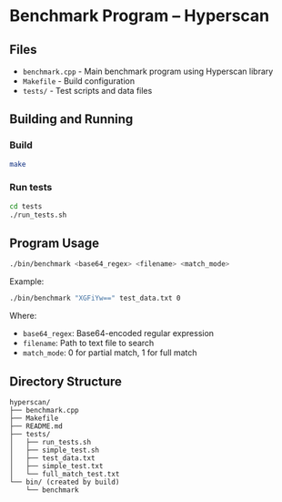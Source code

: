 # Benchmark Program – Hyperscan

## Files
- `benchmark.cpp` - Main benchmark program using Hyperscan library
- `Makefile` - Build configuration
- `tests/` - Test scripts and data files

## Building and Running
### Build
```bash
make
```

### Run tests
```bash
cd tests
./run_tests.sh
```

## Program Usage
```bash
./bin/benchmark <base64_regex> <filename> <match_mode>
```

Example:
```bash
./bin/benchmark "XGFiYw==" test_data.txt 0
```

Where:
- `base64_regex`: Base64-encoded regular expression
- `filename`: Path to text file to search
- `match_mode`: 0 for partial match, 1 for full match

## Directory Structure
```
hyperscan/
├── benchmark.cpp
├── Makefile
├── README.md
├── tests/
│   ├── run_tests.sh
│   ├── simple_test.sh
│   ├── test_data.txt
│   ├── simple_test.txt
│   └── full_match_test.txt
└── bin/ (created by build)
    └── benchmark
```
